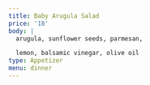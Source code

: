 ```yaml
---
title: Baby Arugula Salad
price: '18'
body: |
  arugula, sunflower seeds, parmesan, 

  lemon, balsamic vinegar, olive oil
type: Appetizer
menu: dinner
---
```









